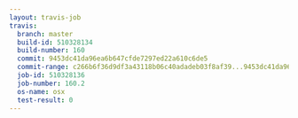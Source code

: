 ```yaml
---
layout: travis-job
travis:
  branch: master
  build-id: 510328134
  build-number: 160
  commit: 9453dc41da96ea6b647cfde7297ed22a610c6de5
  commit-range: c266b6f36d9df3a43118b06c40adadeb03f8af39...9453dc41da96ea6b647cfde7297ed22a610c6de5
  job-id: 510328136
  job-number: 160.2
  os-name: osx
  test-result: 0
---
```

